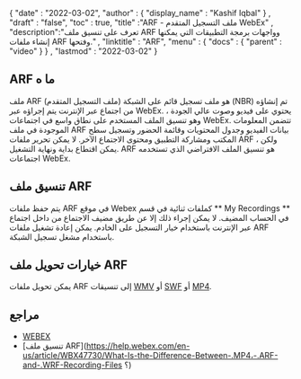 {
  "date" : "2022-03-02",
  "author" : {
    "display_name" : "Kashif Iqbal"
} ,
  "draft" : "false",
  "toc" : true,
  "title" :"ARF - ملف التسجيل المتقدم WebEx" ,
  "description":"تعرف على تنسيق ملف ARF وواجهات برمجة التطبيقات التي يمكنها إنشاء ملفات ARF وفتحها." ,
  "linktitle" : "ARF",
  "menu" : {
    "docs" : {
      "parent" : "video"
}
} ,
  "lastmod" : "2022-03-02"
}

## ARF ما ه

ملف ARF (ملف التسجيل المتقدم) هو ملف تسجيل قائم على الشبكة (NBR) تم إنشاؤه من اجتماع عبر الإنترنت يتم إجراؤه عبر WebEx. يحتوي على فيديو وصوت عالي الجودة ، وهو تنسيق الملف المستخدم على نطاق واسع في اجتماعات WebEx. تتضمن المعلومات الموجودة في ملف ARF بيانات الفيديو وجدول المحتويات وقائمة الحضور وتسجيل سطح المكتب ومشاركة التطبيق ومحتوى الاجتماع الآخر. لا يمكن تحرير ملفات ARF ، ولكن يمكن اقتطاع بداية ونهاية التشغيل. ARF هو تنسيق الملف الافتراضي الذي تستخدمه اجتماعات WebEx.

## تنسيق ملف ARF

يتم حفظ ملفات ARF في موقع Webex كملفات ثنائية في قسم ** My Recordings ** في الحساب المضيف. لا يمكن إجراء ذلك إلا عن طريق مضيف الاجتماع من داخل اجتماع عبر الإنترنت باستخدام خيار التسجيل على الخادم. يمكن إعادة تشغيل ملفات ARF باستخدام مشغل تسجيل الشبكة.

## خيارات تحويل ملف ARF

يمكن تحويل ملفات ARF إلى تنسيقات [WMV](/ar/video/wmv/) أو [SWF](/ar/page-description-language/swf/) أو [MP4](/ar/video/mp4/).

## مراجع

* [WEBEX](https://www.webex.com/)
* [تنسيق ملف ARF](https://help.webex.com/en-us/article/WBX47730/What-Is-the-Difference-Between-.MP4،-.ARF-and-.WRF-Recording-Files ؟)

